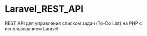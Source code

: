# Laravel_REST_API
REST API для управления списком задач (To-Do List) на PHP с использованием Laravel
